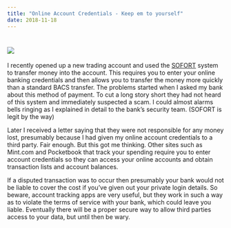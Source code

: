 ```yaml
---
title: "Online Account Credentials - Keep em to yourself"
date: 2018-11-18
---
```


# ![](images/Finger-pointing-at-a-keyb-009-300x180.jpg)

I recently opened up a new trading account and used the [SOFORT](https://www.klarna.com/betaalnu/klantenservice/questions-sofort-gmbh/who-or-what-is-sofort-gmbh/) system to transfer money into the account. This requires you to enter your online banking credentials and then allows you to transfer the money more quickly than a standard BACS transfer. The problems started when I asked my bank about this method of payment. To cut a long story short they had not heard of this system and immediately suspected a scam. I could almost alarms bells ringing as I explained in detail to the bank’s security team. (SOFORT is legit by the way)

Later I received a letter saying that they were not responsible for any money lost, presumably because I had given my online account credentials to a third party. Fair enough. But this got me thinking. Other sites such as Mint.com and Pocketbook that track your spending require you to enter account credentials so they can access your online accounts and obtain transaction lists and account balances.

If a disputed transaction was to occur then presumably your bank would not be liable to cover the cost if you’ve given out your private login details. So beware, account tracking apps are very useful, but they work in such a way as to violate the terms of service with your bank, which could leave you liable. Eventually there will be a proper secure way to allow third parties access to your data, but until then be wary.
